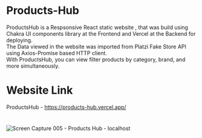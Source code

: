 # Products-Hub

ProductsHub is a Respsonsive React static website , that was build using Chakra UI components library at the Frontend and Vercel at the Backend for deploying.<br>
The Data viewed in the website was imported from Platzi Fake Store API using Axios-Promise based HTTP client.<br>
With ProductsHub, you can view filter products by category, brand, and more simultaneously.


# Website Link
ProductsHub - https://products-hub.vercel.app/
# 
![Screen Capture 005 - Products Hub - localhost](https://user-images.githubusercontent.com/45227782/226175381-2fb6dbef-bfca-4fbd-9a01-648c03c22753.jpg)
# 
